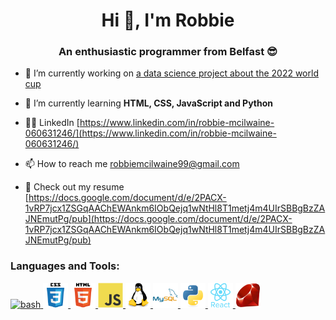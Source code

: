 <h1 align="center">Hi 👋, I'm Robbie</h1>
<h3 align="center">An enthusiastic programmer from Belfast 😎</h3>

- 🔭 I’m currently working on [a data science project about the 2022 world cup](https://github.com/robbiemcilwaine/data-science-project)

- 🌱 I’m currently learning **HTML, CSS, JavaScript and Python**

- 👨‍💻 LinkedIn [https://www.linkedin.com/in/robbie-mcilwaine-060631246/](https://www.linkedin.com/in/robbie-mcilwaine-060631246/)

- 📫 How to reach me robbiemcilwaine99@gmail.com

- 📄 Check out my resume [https://docs.google.com/document/d/e/2PACX-1vRP7jcx1ZSGqAAChEWAnkm6IObQejq1wNtHl8T1metj4m4UIrSBBgBzZAJNEmutPg/pub](https://docs.google.com/document/d/e/2PACX-1vRP7jcx1ZSGqAAChEWAnkm6IObQejq1wNtHl8T1metj4m4UIrSBBgBzZAJNEmutPg/pub)

<h3 align="left">Languages and Tools:</h3>
<p align="left"> <a href="https://www.gnu.org/software/bash/" target="_blank" rel="noreferrer"> <img src="https://www.vectorlogo.zone/logos/gnu_bash/gnu_bash-icon.svg" alt="bash" width="40" height="40"/> </a> <a href="https://www.w3schools.com/css/" target="_blank" rel="noreferrer"> <img src="https://raw.githubusercontent.com/devicons/devicon/master/icons/css3/css3-original-wordmark.svg" alt="css3" width="40" height="40"/> </a> <a href="https://www.w3.org/html/" target="_blank" rel="noreferrer"> <img src="https://raw.githubusercontent.com/devicons/devicon/master/icons/html5/html5-original-wordmark.svg" alt="html5" width="40" height="40"/> </a> <a href="https://developer.mozilla.org/en-US/docs/Web/JavaScript" target="_blank" rel="noreferrer"> <img src="https://raw.githubusercontent.com/devicons/devicon/master/icons/javascript/javascript-original.svg" alt="javascript" width="40" height="40"/> </a> <a href="https://www.linux.org/" target="_blank" rel="noreferrer"> <img src="https://raw.githubusercontent.com/devicons/devicon/master/icons/linux/linux-original.svg" alt="linux" width="40" height="40"/> </a> <a href="https://www.mysql.com/" target="_blank" rel="noreferrer"> <img src="https://raw.githubusercontent.com/devicons/devicon/master/icons/mysql/mysql-original-wordmark.svg" alt="mysql" width="40" height="40"/> </a> <a href="https://www.python.org" target="_blank" rel="noreferrer"> <img src="https://raw.githubusercontent.com/devicons/devicon/master/icons/python/python-original.svg" alt="python" width="40" height="40"/> </a> <a href="https://reactjs.org/" target="_blank" rel="noreferrer"> <img src="https://raw.githubusercontent.com/devicons/devicon/master/icons/react/react-original-wordmark.svg" alt="react" width="40" height="40"/> </a> <a href="https://www.ruby-lang.org/en/" target="_blank" rel="noreferrer"> <img src="https://raw.githubusercontent.com/devicons/devicon/master/icons/ruby/ruby-original.svg" alt="ruby" width="40" height="40"/> </a> </p>
